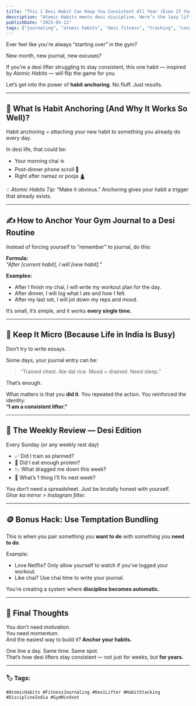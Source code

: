 ```yaml
---
title: "This 1 Desi Habit Can Keep You Consistent All Year (Even If You’re a Serial Quitter)"
description: "Atomic Habits meets desi discipline. Here’s the lazy lifter’s guide to tracking workouts and staying accountable—without burnout."
publishDate: "2025-05-11"
tags: ["journaling", "atomic habits", "desi fitness", "tracking", "consistency"]
---
```



Ever feel like you're always “starting over” in the gym?

New month, new journal, new excuses?

If you’re a desi lifter struggling to stay consistent, this one habit — inspired by *Atomic Habits* — will flip the game for you.

Let’s get into the power of **habit anchoring**. No fluff. Just results.

---

## 🧠 What Is Habit Anchoring (And Why It Works So Well)?

Habit anchoring = attaching your new habit to something you already do every day.

In desi life, that could be:
- Your morning chai ☕  
- Post-dinner phone scroll 📱  
- Right after namaz or pooja 🛕  

💡 *Atomic Habits Tip:* “Make it obvious.” Anchoring gives your habit a trigger that already exists.

---

## ✍️ How to Anchor Your Gym Journal to a Desi Routine

Instead of forcing yourself to “remember” to journal, do this:

**Formula:**  
_"After [current habit], I will [new habit]."_

**Examples:**
- After I finish my chai, I will write my workout plan for the day.  
- After dinner, I will log what I ate and how I felt.  
- After my last set, I will jot down my reps and mood.

It’s small, it’s simple, and it works **every single time.**

---

## 🧾 Keep It Micro (Because Life in India Is Busy)

Don’t try to write essays.

Some days, your journal entry can be:
> “Trained chest. Ate dal rice. Mood = drained. Need sleep.”

That’s enough.

What matters is that you **did it**. You repeated the action. You reinforced the identity:  
**“I am a consistent lifter.”**

---

## 🔄 The Weekly Review — Desi Edition

Every Sunday (or any weekly rest day)

- ✅ Did I train as planned?
- 🍛 Did I eat enough protein?
- 📉 What dragged me down this week?
- 🔁 What’s 1 thing I’ll fix next week?

You don’t need a spreadsheet. Just be brutally honest with yourself.  
*Ghar ka mirror > Instagram filter.*

---

## 🪙 Bonus Hack: Use Temptation Bundling

This is when you pair something you **want to do** with something you **need to do**.

Example:
- Love Netflix? Only allow yourself to watch if you've logged your workout.  
- Like chai? Use chai time to write your journal.

You’re creating a system where **discipline becomes automatic.**

---

## 🎯 Final Thoughts

You don’t need motivation.  
You need momentum.  
And the easiest way to build it? **Anchor your habits.**

One line a day. Same time. Same spot.  
That’s how desi lifters stay consistent — not just for weeks, but **for years.**

---

### 🏷️ Tags:
`#AtomicHabits #FitnessJournaling #DesiLifter #HabitStacking #DisciplineIndia #GymMindset`